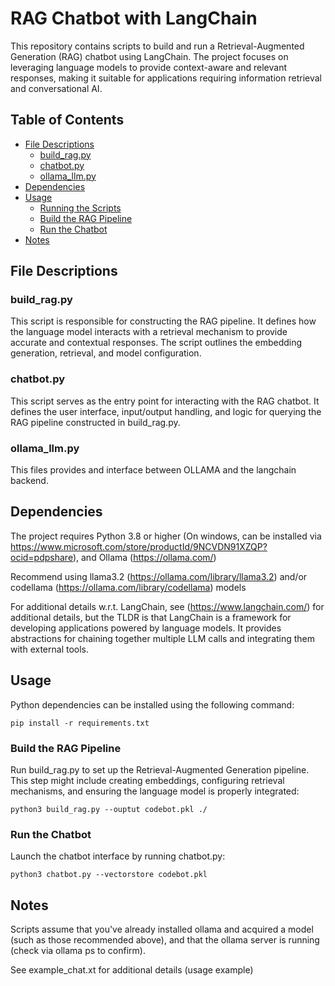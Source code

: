 # RAG Chatbot with LangChain

This repository contains scripts to build and run a Retrieval-Augmented Generation (RAG) chatbot using LangChain. The project focuses on leveraging language models to provide context-aware and relevant responses, making it suitable for applications requiring information retrieval and conversational AI.

## Table of Contents
* [File Descriptions](#FileDescriptions)
	* [build_rag.py](#build_rag.py)
	* [chatbot.py](#chatbot.py)
	* [ollama_llm.py](#ollama_llm.py)
* [Dependencies](#Dependencies)
* [Usage](#Usage)
	* [Running the Scripts](#RunningtheScripts)
	* [Build the RAG Pipeline](#BuildtheRAGPipeline)
	* [Run the Chatbot](#RuntheChatbot)
* [Notes](#Notes)

## File Descriptions

### build_rag.py
This script is responsible for constructing the RAG pipeline. It defines how the language model interacts with a retrieval mechanism to provide accurate and contextual responses. The script outlines the embedding generation, retrieval, and model configuration.

### chatbot.py
This script serves as the entry point for interacting with the RAG chatbot. It defines the user interface, input/output handling, and logic for querying the RAG pipeline constructed in build_rag.py.

### ollama_llm.py
This files provides and interface between OLLAMA and the langchain backend.

## Dependencies
The project requires Python 3.8 or higher (On windows, can be installed via https://www.microsoft.com/store/productId/9NCVDN91XZQP?ocid=pdpshare), and Ollama (https://ollama.com/)

Recommend using llama3.2 (https://ollama.com/library/llama3.2) and/or codellama (https://ollama.com/library/codellama) models

For additional details w.r.t. LangChain, see (https://www.langchain.com/) for additional details, but the TLDR is that LangChain is a framework for developing applications powered by language models. It provides abstractions for chaining together multiple LLM calls and integrating them with external tools.

  
## Usage

Python dependencies can be installed using the following command:

    pip install -r requirements.txt

### Build the RAG Pipeline
Run build_rag.py to set up the Retrieval-Augmented Generation pipeline. This step might include creating embeddings, configuring retrieval mechanisms, and ensuring the language model is properly integrated:

    python3 build_rag.py --ouptut codebot.pkl ./

### Run the Chatbot
Launch the chatbot interface by running chatbot.py:

    python3 chatbot.py --vectorstore codebot.pkl

## Notes
Scripts assume that you've already installed ollama and acquired a model (such as those recommended above), and that the ollama server is running (check via ollama ps to confirm).

See example_chat.xt for additional details (usage example)

